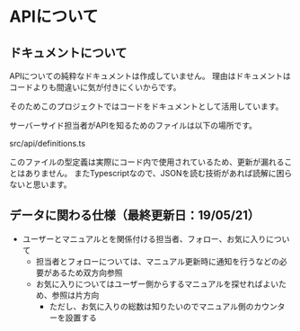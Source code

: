 # APIについて
## ドキュメントについて
APIについての純粋なドキュメントは作成していません。
理由はドキュメントはコードよりも間違いに気が付きにくいからです。

そのためこのプロジェクトではコードをドキュメントとして活用しています。

サーバーサイド担当者がAPIを知るためのファイルは以下の場所です。

src/api/definitions.ts

このファイルの型定義は実際にコード内で使用されているため、更新が漏れることはありません。
またTypescriptなので、JSONを読む技術があれば読解に困らないと思います。

## データに関わる仕様（最終更新日：19/05/21）
+ ユーザーとマニュアルとを関係付ける担当者、フォロー、お気に入りについて
  + 担当者とフォローについては、マニュアル更新時に通知を行うなどの必要があるため双方向参照
  + お気に入りについてはユーザー側からするマニュアルを探せればよいため、参照は片方向
    + ただし、お気に入りの総数は知りたいのでマニュアル側のカウンターを設置する